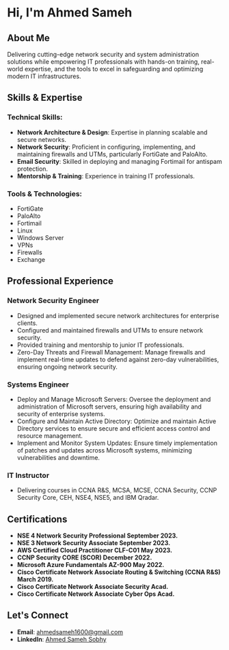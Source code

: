 # Hi, I'm Ahmed Sameh

## About Me

Delivering cutting-edge network security and system administration solutions while empowering IT professionals with hands-on training, real-world expertise, and the tools to excel in safeguarding and optimizing modern IT infrastructures.

## Skills & Expertise

### Technical Skills:
- **Network Architecture & Design**: Expertise in planning scalable and secure networks.
- **Network Security**: Proficient in configuring, implementing, and maintaining firewalls and UTMs, particularly FortiGate and PaloAlto.
- **Email Security**: Skilled in deploying and managing Fortimail for antispam protection.
- **Mentorship & Training**: Experience in training IT professionals.

### Tools & Technologies:
- FortiGate
- PaloAlto
- Fortimail
- Linux
- Windows Server
- VPNs
- Firewalls
- Exchange

## Professional Experience

### Network Security Engineer
- Designed and implemented secure network architectures for enterprise clients.
- Configured and maintained firewalls and UTMs to ensure network security.
- Provided training and mentorship to junior IT professionals.
- Zero-Day Threats and Firewall Management: Manage firewalls and implement real-time updates to defend against zero-day vulnerabilities, ensuring ongoing network security.

### Systems Engineer
- Deploy and Manage Microsoft Servers: Oversee the deployment and administration of Microsoft servers, ensuring high availability and security of enterprise systems.
- Configure and Maintain Active Directory: Optimize and maintain Active Directory services to ensure secure and efficient access control and resource management.
- Implement and Monitor System Updates: Ensure timely implementation of patches and updates across Microsoft systems, minimizing vulnerabilities and downtime.
  
### IT Instructor
-  Delivering courses in CCNA R&S, MCSA, MCSE, CCNA Security, CCNP Security Core, CEH, NSE4, NSE5, and  IBM Qradar.
  
## Certifications
- **NSE 4 Network Security Professional September 2023.** 
- **NSE 3 Network Security Associate September 2023.** 
- **AWS Certified Cloud Practitioner CLF-C01 May 2023.** 
- **CCNP Security CORE (SCOR) December 2022.** 
- **Microsoft Azure Fundamentals AZ-900 May 2022.** 
- **Cisco Certificate Network Associate Routing & Switching (CCNA R&S) March 2019.** 
- **Cisco Certificate Network Associate Security Acad.** 
-  **Cisco Certificate Network Associate Cyber Ops Acad.**


## Let's Connect
- **Email**: [ahmedsameh1600@gmail.com](mailto:ahmedsameh1600@gmail.com)
- **LinkedIn**: [Ahmed Sameh Sobhy](https://www.linkedin.com/in/ahmed-sameh-sobhy/)
